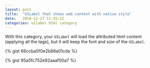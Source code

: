 ```yaml
---
layout: post
title:  "UILabel that shows web content with native style"
date:   2014-12-27 11:35:22
categories: uilabel html category
---
```


With this category, your `UILabel` will load the attributed html content (applying all the tags), but it will keep the font and size of the `UILabel`.

{% gist 66ccba5f0e2b88a01cda %}

{% gist 95a5fc752e92aaaf00a7 %}
